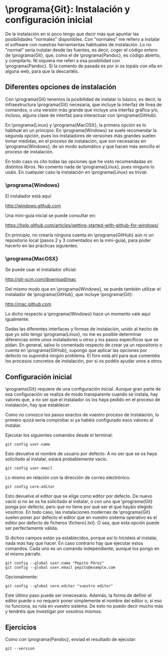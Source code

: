 # \programa{Git}: Instalación y configuración inicial
De la instalación en sí poco tengo que decir más que apuntar las posibilidades
"normales" disponibles. Con "normales" me refiero a instalar el software con
nuestras herramientas habituales de instalación. Lo no "normal" sería instalar
desde las fuentes, es decir, coger el código entero de \programa{Git}, que, como
el de \programa{Pandoc}, es código abierto, y compilarlo. Ni siquiera me
referí a esa posibilidad con \programa{Pandoc}. Si la comento de pasada es por
si os topáis con ella en alguna web, para que la descartéis.

## Diferentes opciones de instalación
Con \programa{Git} tenemos la posibilidad de instalar lo básico, es decir,
la infraestructura \programa{Git} necesaria, que incluye la interfaz de línea
de comandos, o una versión más grande que incluye una interfaz gráfica y/o,
incluso, alguna clase de interfaz para interactuar con \programa{GitHub}.

En \programa{Linux} y \programa{MacOSX}, la primera opción es lo habitual en
un principio. En \programa{Windows} se suele recomendar la segunda opción, pues
los instaladores de versiones más grandes suelen tomar medidas, en el proceso
de instalación, que son necesarias en \programa{Windows}, de un modo automático 
y que hacen más sencillo el proceso de instalación.

En todo caso os cito todas las opciones que he visto recomendadas en distintos
libros. No comento nada de \programa{Linux}, pues ninguno lo usáis. En cualquier
caso la instalación en \programa{Linux} es trivial.

### \programa{Windows}
El instalador está aquí: 

<http://windows.github.com>

Una mini-guía inicial se puede consultar en: 

<https://help.github.com/articles/getting-started-with-github-for-windows/>

En principio, no crearía ninguna cuenta en \programa{GitHub} aún ni un repositorio
local (pasos 2 y 3 comentados en la mini-guía), para poder hacerlo en las prácticas
siguientes.

### \programa{MacOSX}
Se puede usar el instalador oficial:

<http://git-scm.com/download/mac>

Del mismo modo que en \programa{Windows}, se puede también utilizar el
instalador de \programa{GitHub}, que incluye \programa{Git}:

<http://mac.github.com>

Lo dicho respecto a \programa{Windows} hace un momento vale aquí igualmente.

Dadas las diferentes interfaces y formas de instalación, unido al hecho de que
yo sólo tengo \programa{Linux}, no me es posible determinar diferencias entre
unos instaladores u otros y los pasos específicos que se pidan. En general,
salvo lo comentado respecto de crear ya un repositorio o cuenta en
\programa{GitHub}, supongo que aplicar las opciones por defecto no supondrá
ningún problema. El foro está ahí para que comentéis los procesos concretos de
instalación, por si os podéis ayudar unos a otros.

## Configuración inicial
\programa{Git} requiere de una configuración inicial. Aunque gran parte de esa
configuración se realiza de modo transparente cuando se instala, hay valores que,
a no ser que el instalador os los haya pedido en el proceso de instalación, 
hay que establecer.

Como no conozco los pasos exactos de vuestro proceso de instalación, lo primero
quizá sería comprobar si ya habéis configurado esos valores al instalar.

Ejecutar los siguientes comandos desde el terminal:

    git config user.name

Esto devuelve el nombre de usuario por defecto. A no ser que se os haya solicitado
al instalar, estará probablemente vacío.

    git config user.email

Lo mismo en relación con la dirección de correo electrónico.

    git config core.editor

Esto devuelve el editor que se elige como editor por defecto. De nuevo vacío si
no se os ha solicitado al instalar, o con uno que \programa{Git} ponga por defecto,
pero que no tiene por qué ser el que hayáis elegido vosotros. En todo caso, las
instalaciones modernas de \programa{Git} suelen poner por defecto el editor
que en vuestro sistema operativo es el editor por defecto de ficheros 
\fichero{.txt}. O sea, que esta opción puede ser perfectamente válida.

Si dichos campos están ya establecidos, porque así lo hicísteis al instalar, nada
más hay que hacer. En caso contrario hay que ejecutar estos comandos. Cada uno
es un comando independiente, aunque los pongo en el mismo párrafo.

    git config --global user.name "Pepito Pérez"
    git config --global user.email pepito@example.com

Opcionalmente:

    git config --global core.editor "vuestro editor"

Este último paso puede ser innecesario. Además, la forma de definir el editor
puede o no requerir poner simplemente el nombre del editor o, si eso no
funciona, su ruta en vuestro sistema. De esto no puedo decir mucho más y
tendréis que investigar por vosotros mismos.  

## Ejercicios 
Como con \programa{Pandoc}, enviad el resultado de ejecutar:

    git --version

